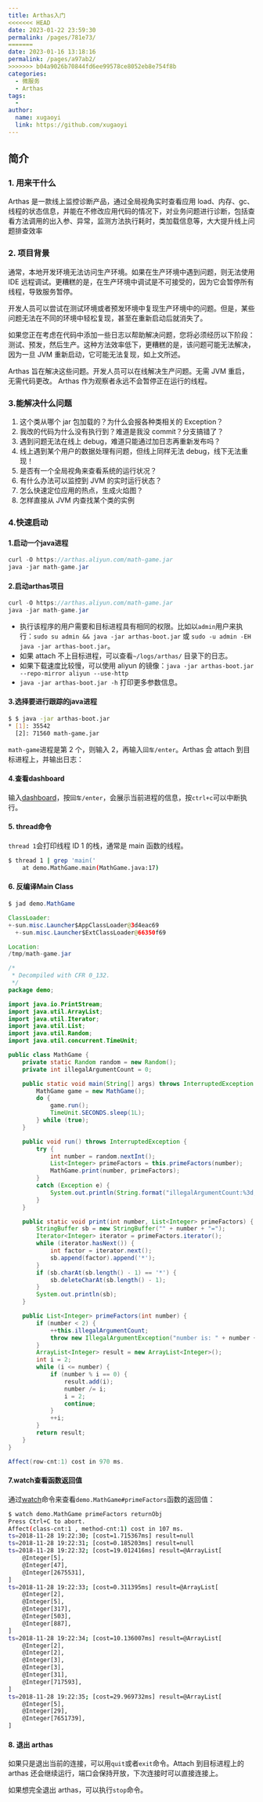 ```yaml
---
title: Arthas入门
<<<<<<< HEAD
date: 2023-01-22 23:59:30
permalink: /pages/781e73/
=======
date: 2023-01-16 13:18:16
permalink: /pages/a97ab2/
>>>>>>> b04a9026b70844fd6ee99578ce8052eb8e754f8b
categories:
  - 微服务
  - Arthas
tags:
  - 
author: 
  name: xugaoyi
  link: https://github.com/xugaoyi
---
```

## 简介

### 1. 用来干什么

Arthas 是一款线上监控诊断产品，通过全局视角实时查看应用 load、内存、gc、线程的状态信息，并能在不修改应用代码的情况下，对业务问题进行诊断，包括查看方法调用的出入参、异常，监测方法执行耗时，类加载信息等，大大提升线上问题排查效率



### 2. 项目背景

通常，本地开发环境无法访问生产环境。如果在生产环境中遇到问题，则无法使用 IDE 远程调试。更糟糕的是，在生产环境中调试是不可接受的，因为它会暂停所有线程，导致服务暂停。

开发人员可以尝试在测试环境或者预发环境中复现生产环境中的问题。但是，某些问题无法在不同的环境中轻松复现，甚至在重新启动后就消失了。

如果您正在考虑在代码中添加一些日志以帮助解决问题，您将必须经历以下阶段：测试、预发，然后生产。这种方法效率低下，更糟糕的是，该问题可能无法解决，因为一旦 JVM 重新启动，它可能无法复现，如上文所述。

Arthas 旨在解决这些问题。开发人员可以在线解决生产问题。无需 JVM 重启，无需代码更改。 Arthas 作为观察者永远不会暂停正在运行的线程。

### 3.能解决什么问题

1. 这个类从哪个 jar 包加载的？为什么会报各种类相关的 Exception？
2. 我改的代码为什么没有执行到？难道是我没 commit？分支搞错了？
3. 遇到问题无法在线上 debug，难道只能通过加日志再重新发布吗？
4. 线上遇到某个用户的数据处理有问题，但线上同样无法 debug，线下无法重现！
5. 是否有一个全局视角来查看系统的运行状况？
6. 有什么办法可以监控到 JVM 的实时运行状态？
7. 怎么快速定位应用的热点，生成火焰图？
8. 怎样直接从 JVM 内查找某个类的实例



### 4.快速启动

#### 1.启动一个java进程

```java
curl -O https://arthas.aliyun.com/math-game.jar
java -jar math-game.jar
```

#### 2.启动arthas项目

```java
curl -O https://arthas.aliyun.com/math-game.jar
java -jar math-game.jar
```

- 执行该程序的用户需要和目标进程具有相同的权限。比如以`admin`用户来执行：`sudo su admin && java -jar arthas-boot.jar` 或 `sudo -u admin -EH java -jar arthas-boot.jar`。
- 如果 attach 不上目标进程，可以查看`~/logs/arthas/` 目录下的日志。
- 如果下载速度比较慢，可以使用 aliyun 的镜像：`java -jar arthas-boot.jar --repo-mirror aliyun --use-http`
- `java -jar arthas-boot.jar -h` 打印更多参数信息。

#### 3.选择要进行跟踪的java进程

```bash
$ $ java -jar arthas-boot.jar
* [1]: 35542
  [2]: 71560 math-game.jar
```

`math-game`进程是第 2 个，则输入 2，再输入`回车/enter`。Arthas 会 attach 到目标进程上，并输出日志：

#### 4.查看dashboard

输入[dashboard](https://arthas.aliyun.com/doc/dashboard.html)，按`回车/enter`，会展示当前进程的信息，按`ctrl+c`可以中断执行。



#### 5. thread命令

`thread 1`会打印线程 ID 1 的栈，通常是 main 函数的线程。

```bash
$ thread 1 | grep 'main('
    at demo.MathGame.main(MathGame.java:17)
```

#### 6. 反编译Main Class

```java
$ jad demo.MathGame

ClassLoader:
+-sun.misc.Launcher$AppClassLoader@3d4eac69
  +-sun.misc.Launcher$ExtClassLoader@66350f69

Location:
/tmp/math-game.jar

/*
 * Decompiled with CFR 0_132.
 */
package demo;

import java.io.PrintStream;
import java.util.ArrayList;
import java.util.Iterator;
import java.util.List;
import java.util.Random;
import java.util.concurrent.TimeUnit;

public class MathGame {
    private static Random random = new Random();
    private int illegalArgumentCount = 0;

    public static void main(String[] args) throws InterruptedException {
        MathGame game = new MathGame();
        do {
            game.run();
            TimeUnit.SECONDS.sleep(1L);
        } while (true);
    }

    public void run() throws InterruptedException {
        try {
            int number = random.nextInt();
            List<Integer> primeFactors = this.primeFactors(number);
            MathGame.print(number, primeFactors);
        }
        catch (Exception e) {
            System.out.println(String.format("illegalArgumentCount:%3d, ", this.illegalArgumentCount) + e.getMessage());
        }
    }

    public static void print(int number, List<Integer> primeFactors) {
        StringBuffer sb = new StringBuffer("" + number + "=");
        Iterator<Integer> iterator = primeFactors.iterator();
        while (iterator.hasNext()) {
            int factor = iterator.next();
            sb.append(factor).append('*');
        }
        if (sb.charAt(sb.length() - 1) == '*') {
            sb.deleteCharAt(sb.length() - 1);
        }
        System.out.println(sb);
    }

    public List<Integer> primeFactors(int number) {
        if (number < 2) {
            ++this.illegalArgumentCount;
            throw new IllegalArgumentException("number is: " + number + ", need >= 2");
        }
        ArrayList<Integer> result = new ArrayList<Integer>();
        int i = 2;
        while (i <= number) {
            if (number % i == 0) {
                result.add(i);
                number /= i;
                i = 2;
                continue;
            }
            ++i;
        }
        return result;
    }
}

Affect(row-cnt:1) cost in 970 ms.
```

#### 7.watch查看函数返回值

通过[watch](https://arthas.aliyun.com/doc/watch.html)命令来查看`demo.MathGame#primeFactors`函数的返回值：



```bash
$ watch demo.MathGame primeFactors returnObj
Press Ctrl+C to abort.
Affect(class-cnt:1 , method-cnt:1) cost in 107 ms.
ts=2018-11-28 19:22:30; [cost=1.715367ms] result=null
ts=2018-11-28 19:22:31; [cost=0.185203ms] result=null
ts=2018-11-28 19:22:32; [cost=19.012416ms] result=@ArrayList[
    @Integer[5],
    @Integer[47],
    @Integer[2675531],
]
ts=2018-11-28 19:22:33; [cost=0.311395ms] result=@ArrayList[
    @Integer[2],
    @Integer[5],
    @Integer[317],
    @Integer[503],
    @Integer[887],
]
ts=2018-11-28 19:22:34; [cost=10.136007ms] result=@ArrayList[
    @Integer[2],
    @Integer[2],
    @Integer[3],
    @Integer[3],
    @Integer[31],
    @Integer[717593],
]
ts=2018-11-28 19:22:35; [cost=29.969732ms] result=@ArrayList[
    @Integer[5],
    @Integer[29],
    @Integer[7651739],
]
```

#### 8. 退出 arthas

如果只是退出当前的连接，可以用`quit`或者`exit`命令。Attach 到目标进程上的 arthas 还会继续运行，端口会保持开放，下次连接时可以直接连接上。

如果想完全退出 arthas，可以执行`stop`命令。